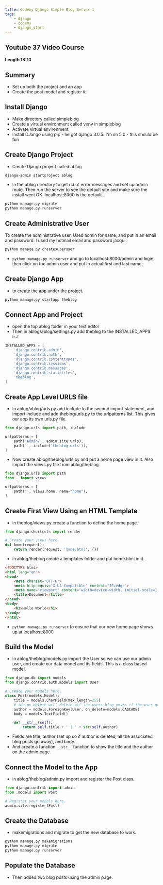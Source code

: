 ```yaml
---
title: Codemy Django Simple Blog Series 1
tags:
    - django
    - codemy
    - django_start
---
```

## Youtube 37 Video Course

#### Length 18:10 

## Summary

- Set up both the project and an app
- Create the post model and register it.

## Install Django

- Make directory called simpleblog
- Create a virtual environment called venv in simpleblog 
- Activate virtual environment
- Install DJango using pip - he got django 3.0.5. I'm on 5.0 - this should be fun

## Create Django Project

- Create Django project called ablog 
``` bash
django-admin startproject ablog
```
- In the ablog directory to get rid of error messages and set up admin route. Then run the server to see the default site and make sure the install went OK. localhost:8000 is the default.
``` bash
python manage.py migrate
python manage.py runserver
```  

## Create Administrative User

To create the administrative user. Used admin for name, and put in an email and password. I used my hotmail email and password jacqui.
``` bash 
python manage.py createsuperuser
```

- `python manage.py runserver` and go to localhost:8000/admin and login, then click on the admin user and put in actual first and last name.

## Create Django App

- to create the app under the project.
``` bash
python manage.py startapp theblog
``` 

## Connect App and Project

- open the top ablog folder in your text editor
- Then in ablog/ablog/settings.py add theblog to the INSTALLED_APPS list.
``` python
INSTALLED_APPS = [
    'django.contrib.admin',
    'django.contrib.auth',
    'django.contrib.contenttypes',
    'django.contrib.sessions',
    'django.contrib.messages',
    'django.contrib.staticfiles',
    'theblog',
]
```

## Create App Level URLS file

- In ablog/ablog/urls.py add include to the second import statement, and import include and add theblog/urls.py to the urlpatterns list. This gives our app its own urls.py file.
``` python
from django.urls import path, include

urlpatterns = [
    path('admin/', admin.site.urls),
    path('', include('theblog.urls')),
]
```
- Now create ablog/theblog/urls.py and put a home page view in it. Also import the views.py file from ablog/theblog.
``` python
from django.urls import path
from . import views

urlpatterns = [
    path('', views.home, name="home"),
]
```

## Create First View Using an HTML Template

- In theblog/views.py create a function to define the home page.
``` python
from django.shortcuts import render

# Create your views here.
def home(request):
    return render(request, 'home.html', {})
```
- in ablog/theblog create a templates folder and put home.html in it.
``` html
<!DOCTYPE html>
<html lang="en">
<head>
    <meta charset="UTF-8">
    <meta http-equiv="X-UA-Compatible" content="IE=edge">
    <meta name="viewport" content="width=device-width, initial-scale=1.0">
    <title>Document</title>
</head>
<body>
    <h1>Hello World</h1>
</body>
</html>
```
- `python manage.py runserver` to ensure that our new home page shows up at localhost:8000

## Build the Model 

- In ablog/theblog/models.py import the User so we can use our admin user, and create our data model and its fields. This is a class based model.
``` python
from django.db import models
from django.contrib.auth.models import User 

# Create your models here.
class Post(models.Model):
    title = models.CharField(max_length=255)
    # the on_delete will delete all the users blog posts if the user gets deleted.
    author = models.ForeignKey(User, on_delete=models.CASCADE)
    body = models.TextField()

    def __str__(self):
        return self.title + ' | ' + str(self.author)


```
- Fields are title, author (set up so if author is deleted, all the associated blog posts go away), and body.
- And create a function `__str__`  function to show the title and the author on the admin page.

## Connect the Model to the App

- in ablog/theblog/admin.py import and register the Post class.
``` python
from django.contrib import admin
from .models import Post

# Register your models here.
admin.site.register(Post)
```

## Create the Database

- makemigrations and migrate to get the new database to work.
``` bash
python manage.py makemigrations
python manage.py migrate
python manage.py runserver
```

## Populate the Database

- Then added two blog posts using the admin page.
